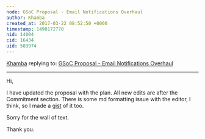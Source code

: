 ```yaml
---
node: GSoC Proposal - Email Notifications Overhaul
author: Khamba
created_at: 2017-03-22 08:52:50 +0000
timestamp: 1490172770
nid: 14004
cid: 16434
uid: 503974
---
```




[Khamba](../profile/Khamba) replying to: [GSoC Proposal - Email Notifications Overhaul](../notes/Khamba/03-13-2017/gsoc-proposal-email-notifications-overhaul)

----
Hi,

I have updated the proposal with the plan. All new edits are after the Commitment section. There is some md formatting issue with the editor, I think, so I made a [gist](https://gist.github.com/Khamba/9c05ba0af8e2f20be0158b5982355355) of it too. 

Sorry for the wall of text.

Thank you.